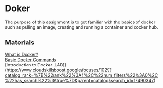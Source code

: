 # Doker
The purpose of this assignment is to get familiar with the basics of docker such as pulling an image, creating and running a container and docker hub.
## Materials
 [What is Docker?](https://learn.hamk.fi/pluginfile.php/551966/mod_resource/content/1/docker_CH3.pdf) <br>
[Basic Docker Commands]() <br>
[Introduction to Docker (LAB)] (https://www.cloudskillsboost.google/focuses/1029?catalog_rank=%7B%22rank%22%3A4%2C%22num_filters%22%3A0%2C%22has_search%22%3Atrue%7D&parent=catalog&search_id=12490347)
